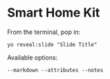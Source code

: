 
# Smart Home Kit

From the terminal, pop in:

  ```yo reveal:slide "Slide Title"```

Available options:

 ```--markdown --attributes --notes```
